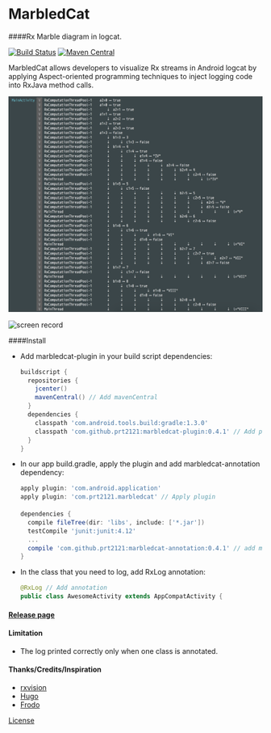 MarbledCat
============

####Rx Marble diagram in logcat.

[![Build Status](https://travis-ci.org/prt2121/MarbledCat.svg?branch=master)](https://travis-ci.org/prt2121/MarbledCat)
[![Maven Central](https://maven-badges.herokuapp.com/maven-central/com.github.prt2121/marbledcat-plugin/badge.svg)](https://maven-badges.herokuapp.com/maven-central/com.github.prt2121/marbledcat-plugin)

MarbledCat allows developers to visualize Rx streams in Android logcat by applying Aspect-oriented programming techniques to inject logging code into RxJava method calls.

![screenshot](https://raw.githubusercontent.com/prt2121/MarbledCat/master/assets/screenshot.png)

![screen record](https://raw.githubusercontent.com/prt2121/MarbledCat/master/assets/vid.gif)

####Install

* Add marbledcat-plugin in your build script dependencies:

  ```groovy
  buildscript {
    repositories {
      jcenter()
      mavenCentral() // Add mavenCentral
    }
    dependencies {
      classpath 'com.android.tools.build:gradle:1.3.0'
      classpath 'com.github.prt2121:marbledcat-plugin:0.4.1' // Add plugin
    }
  }
  ```

* In our app build.gradle, apply the plugin and add marbledcat-annotation dependency:

  ```groovy
  apply plugin: 'com.android.application'
  apply plugin: 'com.prt2121.marbledcat' // Apply plugin

  dependencies {
    compile fileTree(dir: 'libs', include: ['*.jar'])
    testCompile 'junit:junit:4.12'
    ...
    compile 'com.github.prt2121:marbledcat-annotation:0.4.1' // add marbledcat-annotation dependency
  }
  ```

* In the class that you need to log, add RxLog annotation:

  ```java
  @RxLog // Add annotation
  public class AwesomeActivity extends AppCompatActivity {
  ```

#### [Release page](https://github.com/prt2121/MarbledCat/releases)

#### Limitation
* The log printed correctly only when one class is annotated.

#### Thanks/Credits/Inspiration

* [rxvision](https://github.com/jaredly/rxvision)
* [Hugo](https://github.com/JakeWharton/hugo)
* [Frodo](https://github.com/android10/frodo)

[License](LICENSE)
